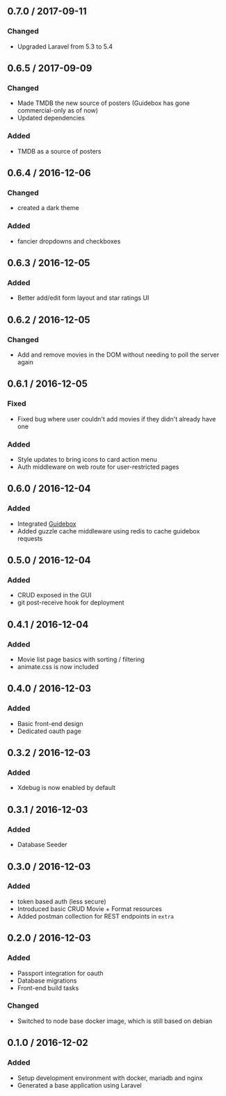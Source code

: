 ##  0.7.0 / 2017-09-11

### Changed

* Upgraded Laravel from 5.3 to 5.4

##  0.6.5 / 2017-09-09

### Changed
* Made TMDB the new source of posters (Guidebox has gone commercial-only as of now)
* Updated dependencies

### Added
* TMDB as a source of posters

##  0.6.4 / 2016-12-06

### Changed
* created a dark theme

### Added
* fancier dropdowns and checkboxes

##  0.6.3 / 2016-12-05

### Added
* Better add/edit form layout and star ratings UI

##  0.6.2 / 2016-12-05

### Changed
* Add and remove movies in the DOM without needing to poll the server again

##  0.6.1 / 2016-12-05

### Fixed
* Fixed bug where user couldn't add movies if they didn't already have one

### Added
* Style updates to bring icons to card action menu
* Auth middleware on web route for user-restricted pages

##  0.6.0 / 2016-12-04

### Added
* Integrated [Guidebox](https://api.guidebox.com/apidocs#movies)
* Added guzzle cache middleware using redis to cache guidebox requests 

##  0.5.0 / 2016-12-04

### Added
* CRUD exposed in the GUI
* git post-receive hook for deployment

##  0.4.1 / 2016-12-04

### Added
* Movie list page basics with sorting / filtering
* animate.css is now included

##  0.4.0 / 2016-12-03

### Added
* Basic front-end design
* Dedicated oauth page

##  0.3.2 / 2016-12-03

### Added
* Xdebug is now enabled by default

##  0.3.1 / 2016-12-03

### Added
* Database Seeder

##  0.3.0 / 2016-12-03

### Added
* token based auth (less secure)
* Introduced basic CRUD Movie + Format resources
* Added postman collection for REST endpoints in `extra`

##  0.2.0 / 2016-12-03

### Added
* Passport integration for oauth
* Database migrations
* Front-end build tasks

### Changed
* Switched to node base docker image, which is still based on debian

##  0.1.0 / 2016-12-02

### Added
* Setup development environment with docker, mariadb and nginx
* Generated a base application using Laravel
